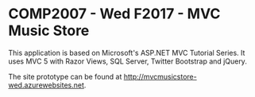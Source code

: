 <h1>COMP2007 - Wed F2017 - MVC Music Store</h1>

<p>This application is based on Microsoft's ASP.NET MVC Tutorial Series.  It uses MVC 5 with Razor Views,
SQL Server, Twitter Bootstrap and jQuery.</p>
<p>The site prototype can be found at <a href="http://mvcmusicstore-wed.azurewebsites.net">http://mvcmusicstore-wed.azurewebsites.net</a>.